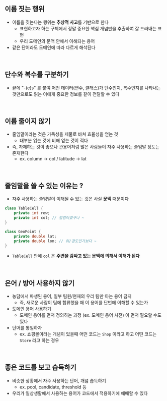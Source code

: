 ## 이름 짓는 행위

- 이름을 짓는다는 행위는 **추상적 사고**를 기반으로 한다
  - 표현하고자 하는 구체에서 정말 중요한 핵심 개념만을 추출하여 잘 드러내는 표현
  - 우리 도메인의 문맥 안에서 이해되는 용어
- 같은 단어라도 도메인에 따라 다르게 해석된다

</br>

## 단수와 복수를 구분하기

- 끝에 "-(e)s" 를 붙여 어떤 데이터(변수, 클래스)가 단수인지, 복수인지를 나타내는 것만으로도 읽는 이에게 중요한 정보를 같이 전달할 수 있다

</br>

## 이름 줄이지 않기

- 줄임말이라는 것은 가독성을 제물로 바쳐 효율성을 얻는 것
  - 대부분 읽는 것에 비해 얻는 것이 적다
- 즉, 자제하는 것이 좋으나 관용어처럼 많은 사람들이 자주 사용하는 줄임말 정도는 존재한다
  - ex. column → col / latitude → lat

</br>

## 줄임말을 쓸 수 있는 이유는 ?

- 자주 사용하는 줄임말이 이해될 수 있는 것은 사실 **문맥** 때문이다

```java
class TableCell {
    private int row;
    private int col; // 컬럼이겠구나 ~
}

class GeoPoint {
    private double lat;
    private double lon; // 위/경도인가보다 ~
}
```

- `TableCell` 안에 `col` 은 **주변을 감싸고 있는 문맥에 의해서 이해가 된다**

</br>

## 은어 / 방어 사용하지 않기

- 농담에서 파생된 용어, 일부 팀원/현재의 우리 팀만 아는 용어 금지
  - 즉, 새로운 사람이 팀에 합류했을 때 이 용어를 단번에 이해할 수 있는가
- 도메인 용어 사용하기
  - 도메인 용어를 먼저 정의하는 과정 (ex. 도메인 용어 사전) 이 먼저 필요할 수도 있다
- 단어를 통일하자
  - ex. 쇼핑몰이라는 개념이 있을때 어떤 코드는 `Shop` 이라고 하고 어떤 코드는 `Store` 라고 하는 경우

</br>

## 좋은 코드를 보고 습득하기

- 비슷한 상황에서 자주 사용하는 단어, 개념 습득하기
  - ex. pool, candidate, threshold 등
- 우리가 일상생활에서 사용하는 용어가 코드에서 적용하기에 애매할 수 있다
